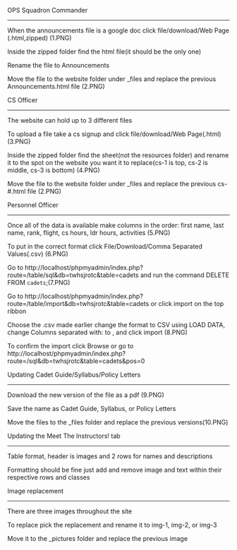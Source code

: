 OPS Squadron Commander
____________________________________________________________________________
When the announcements file is a google doc click file/download/Web Page (.html,zipped) (1.PNG)

Inside the zipped folder find the html file(it should be the only one)

Rename the file to Announcements

Move the file to the website folder under _files and replace the previous Announcements.html file (2.PNG)


CS Officer
____________________________________________________________________________
The website can hold up to 3 different files

To upload a file take a cs signup and click file/download/Web Page(.html) (3.PNG)

Inside the zipped folder find the sheet(not the resources folder) and rename it to the spot on the website you want it to replace(cs-1 is top, cs-2 is middle, cs-3 is bottom) (4.PNG)

Move the file to the website folder under _files and replace the previous cs-#.html file (2.PNG)


Personnel Officer
____________________________________________________________________________
Once all of the data is available make columns in the order: first name, last name, rank, flight, cs hours, ldr hours, activities (5.PNG)

To put in the correct format click File/Download/Comma Separated Values(.csv) (6.PNG)

Go to http://localhost/phpmyadmin/index.php?route=/table/sql&db=twhsjrotc&table=cadets and run the command DELETE FROM `cadets`;(7.PNG)

Go to http://localhost/phpmyadmin/index.php?route=/table/import&db=twhsjrotc&table=cadets or click import on the top ribbon

Choose the .csv made earlier change the format to CSV using LOAD DATA, change Columns separated with: to , and click import (8.PNG)

To confirm the import click Browse or go to http://localhost/phpmyadmin/index.php?route=/sql&db=twhsjrotc&table=cadets&pos=0


Updating Cadet Guide/Syllabus/Policy Letters
____________________________________________________________________________
Download the new version of the file as a pdf (9.PNG)

Save the name as Cadet Guide, Syllabus, or Policy Letters

Move the files to the _files folder and replace the previous versions(10.PNG)

Updating the Meet The Instructors! tab
____________________________________________________________________________
Table format, header is images and 2 rows for names and descriptions

Formatting should be fine just add and remove image and text within their respective rows and classes


Image replacement
____________________________________________________________________________
There are three images throughout the site

To replace pick the replacement and rename it to img-1, img-2, or img-3

Move it to the _pictures folder and replace the previous image

